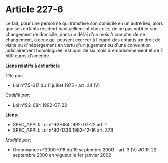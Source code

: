 # Article 227-6

Le fait, pour une personne qui transfère son domicile en un autre lieu, alors que ses enfants résident habituellement chez
elle, de ne pas notifier son changement de domicile, dans un délai d'un mois à compter de ce changement, à ceux qui peuvent
exercer à l'égard des enfants un droit de visite ou d'hébergement en vertu d'un jugement ou d'une convention judiciairement
homologuée, est puni de six mois d'emprisonnement et de 7 500 euros d'amende.

**Liens relatifs à cet article**

_Cité par_:

  - Loi n°75-617 du 11 juillet 1975 - art. 24 (V)

_Codifié par_:

  - Loi n°92-684 1992-07-22

**Liens**:

  - SPEC_APPLI: Loi n°92-684 1992-07-22 art. 1
  - SPEC_APPLI: Loi n°92-1336 1992-12-16 art. 373

_Modifié par_:

  - Ordonnance n°2000-916 du 19 septembre 2000 - art. 3 (V) JORF 22 septembre 2000 en vigueur le 1er janvier 2002
